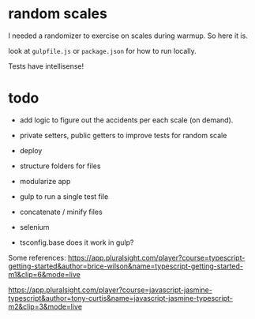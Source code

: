 # random scales
I needed a randomizer to exercise on scales during warmup. So here it is.

look at `gulpfile.js` or `package.json` for how to run locally.

Tests have intellisense!

# todo


* add logic to figure out the accidents per each scale (on demand).
* private setters, public getters to improve tests for random scale
* deploy
* structure folders for files
* modularize app

* gulp to run a single test file
* concatenate / minify files
* selenium
* tsconfig.base does it work in gulp?

Some references:
https://app.pluralsight.com/player?course=typescript-getting-started&author=brice-wilson&name=typescript-getting-started-m1&clip=6&mode=live

https://app.pluralsight.com/player?course=javascript-jasmine-typescript&author=tony-curtis&name=javascript-jasmine-typescript-m2&clip=3&mode=live